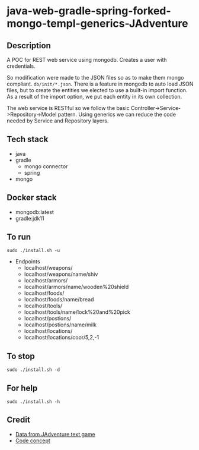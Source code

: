 # java-web-gradle-spring-forked-mongo-templ-generics-JAdventure

## Description
A POC for REST web service using mongodb.
Creates a user with credentials.

So modification were made to the JSON
files so as to make them mongo compliant.
`db/init/*.json`. There is a feature in mongodb
to auto load JSON files, but to create the
entities we elected to use a built-in import
function. As a result of the import option, we
put each entity in its own collection.

The web service is RESTful so we follow the
basic Controller->Service->Repository->Model
pattern. Using generics we can reduce the code
needed by Service and Repository layers.

## Tech stack
- java
- gradle
  - mongo connector
  - spring
- mongo

## Docker stack
- mongodb:latest
- gradle:jdk11

## To run
`sudo ./install.sh -u`
- Endpoints
  - localhost/weapons/
  - localhost/weapons/name/shiv
  - localhost/armors/
  - localhost/armors/name/wooden%20shield
  - localhost/foods/
  - localhost/foods/name/bread
  - localhost/tools/
  - localhost/tools/name/lock%20and%20pick
  - localhost/postions/
  - localhost/postions/name/milk
  - localhost/locations/
  - localhost/locations/coor/5,2,-1

## To stop
`sudo ./install.sh -d`

## For help
`sudo ./install.sh -h`

## Credit
- [Data from JAdventure text game](https://github.com/Progether/JAdventure.git)
- [Code concept](https://github.com/ragcrix/StudentInformationSystem.git)
